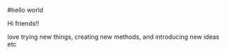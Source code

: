 #hello world 

Hi friends!!

love trying new things, creating new methods, and introducing new ideas etc 
